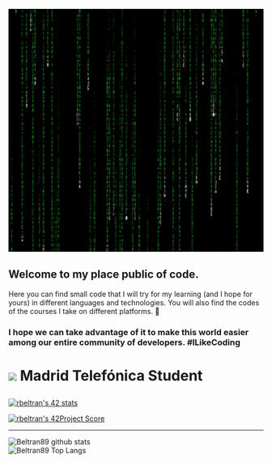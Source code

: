 <!--![](https://github.com/Beltran89/Beltran89/blob/main/image_Matrix.gif)-->
<p align="center">
  <img width="1024" height="480" src="https://github.com/Beltran89/Beltran89/blob/main/image_Matrix.gif" >
</p>

## Welcome to my place public of code.
Here you can find small code that I will try for my learning (and I hope for yours) in different languages ​​and technologies.
You will also find the codes of the courses I take on different platforms. 👋

### <p scolor="red">I hope we can take advantage of it to make this world easier among our entire community of developers. <strong>\#ILikeCoding</strong> </p>

<!--
**Beltran89/Beltran89** is a ✨ _special_ ✨ repository because its `README.md` (this file) appears on your GitHub profile.

Here are some ideas to get you started:

- 🔭 I’m currently working on ...
- 🌱 I’m currently learning ...
- 👯 I’m looking to collaborate on ...
- 🤔 I’m looking for help with ...
- 💬 Ask me about ...
- 📫 How to reach me: ...
- 😄 Pronouns: ...
- ⚡ Fun fact: ...
-->

# <p scolor="silver"> <img src="https://raw.githubusercontent.com/kube/vscode-42header/master/42.png" width=50> Madrid Telefónica Student </p>

[![rbeltran's 42 stats](https://badge42.herokuapp.com/api/stats/rbeltran?privacyEmail=true)](https://github.com/JaeSeoKim/badge42)

[![rbeltran's 42Project Score](https://badge42.herokuapp.com/api/project/rbeltran/Libft)](https://github.com/JaeSeoKim/badge42)

---

![Beltran89 github stats](https://github-readme-stats.vercel.app/api?username=Beltran89&bg_color=7f7fd5,86a8e7,91eac9&title_color=fff&text_color=fff)
<br>
![Beltran89 Top Langs](https://github-readme-stats.vercel.app/api/top-langs/?username=Beltran89&layout=compact&bg_color=7f7fd5,86a8e7,91eac9&title_color=fff&text_color=fff)
